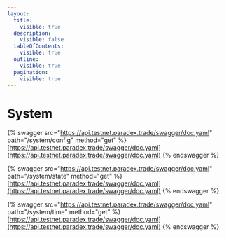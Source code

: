 ```yaml
---
layout:
  title:
    visible: true
  description:
    visible: false
  tableOfContents:
    visible: true
  outline:
    visible: true
  pagination:
    visible: true
---
```


# System



{% swagger src="https://api.testnet.paradex.trade/swagger/doc.yaml" path="/system/config" method="get" %}
[https://api.testnet.paradex.trade/swagger/doc.yaml](https://api.testnet.paradex.trade/swagger/doc.yaml)
{% endswagger %}

{% swagger src="https://api.testnet.paradex.trade/swagger/doc.yaml" path="/system/state" method="get" %}
[https://api.testnet.paradex.trade/swagger/doc.yaml](https://api.testnet.paradex.trade/swagger/doc.yaml)
{% endswagger %}

{% swagger src="https://api.testnet.paradex.trade/swagger/doc.yaml" path="/system/time" method="get" %}
[https://api.testnet.paradex.trade/swagger/doc.yaml](https://api.testnet.paradex.trade/swagger/doc.yaml)
{% endswagger %}
